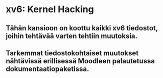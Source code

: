 # xv6: Kernel Hacking

## Tähän kansioon on koottu kaikki xv6 tiedostot, joihin tehtävää varten tehtiin muutoksia.

## Tarkemmat tiedostokohtaiset muutokset nähtävissä erillisessä Moodleen palautetussa dokumentaatiopaketissa.
